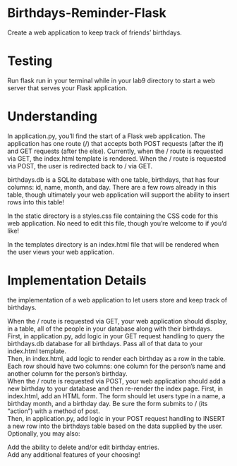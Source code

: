 # Birthdays-Reminder-Flask
Create a web application to keep track of friends’ birthdays.


# Testing
Run flask run in your terminal while in your lab9 directory to start a web server that serves your Flask application.</br>


# Understanding
In application.py, you’ll find the start of a Flask web application. The application has one route (/) that accepts both POST requests (after the if) and GET requests (after the else). Currently, when the / route is requested via GET, the index.html template is rendered. When the / route is requested via POST, the user is redirected back to / via GET.</br>

birthdays.db is a SQLite database with one table, birthdays, that has four columns: id, name, month, and day. There are a few rows already in this table, though ultimately your web application will support the ability to insert rows into this table!</br>

In the static directory is a styles.css file containing the CSS code for this web application. No need to edit this file, though you’re welcome to if you’d like!</br>

In the templates directory is an index.html file that will be rendered when the user views your web application.</br>

# Implementation Details
 the implementation of a web application to let users store and keep track of birthdays.</br>

When the / route is requested via GET, your web application should display, in a table, all of the people in your database along with their birthdays.</br>
First, in application.py, add logic in your GET request handling to query the birthdays.db database for all birthdays. Pass all of that data to your index.html template.</br>
Then, in index.html, add logic to render each birthday as a row in the table. Each row should have two columns: one column for the person’s name and another column for the person’s birthday.</br>
When the / route is requested via POST, your web application should add a new birthday to your database and then re-render the index page.
First, in index.html, add an HTML form. The form should let users type in a name, a birthday month, and a birthday day. Be sure the form submits to / (its “action”) with a method of post.</br>
Then, in application.py, add logic in your POST request handling to INSERT a new row into the birthdays table based on the data supplied by the user.
Optionally, you may also:</br>

Add the ability to delete and/or edit birthday entries.</br>
Add any additional features of your choosing!</br>
